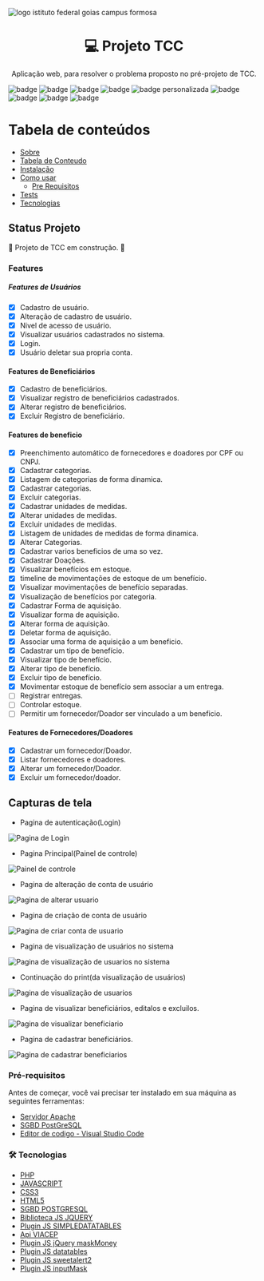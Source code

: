 ![logo istituto federal goias campus formosa](https://github.com/Samuel-Amaro/Projeto-TCC/blob/main/assets_git_hub/logo-ifg-1500-500.jpg)

<h1 align="center">	💻 Projeto TCC</h1>

<p align="center">‍Aplicação web, para resolver o problema proposto no pré-projeto de TCC.</p> 

![badge](https://img.shields.io/github/issues/Samuel-Amaro/Projeto-TCC)
![badge](https://img.shields.io/github/forks/Samuel-Amaro/Projeto-TCC)
![badge](https://img.shields.io/github/stars/Samuel-Amaro/Projeto-TCC)
![badge](https://img.shields.io/github/license/Samuel-Amaro/Projeto-TCC)
![badge personalizada](https://img.shields.io/badge/Application-System-%3Cfont%20style%3D%22vertical--align%3A%20inherit%3B%22%3E%3Cfont%20style%3D%22vertical--align%3A%20inherit%3B%22%3E%23%20777BB4%3C%2Ffont%3E%3C%2Ffont%3E)
![badge](https://img.shields.io/github/languages/count/Samuel-Amaro/Projeto-TCC)
![badge](https://img.shields.io/github/languages/top/Samuel-Amaro/Projeto-TCC)
![badge](https://img.shields.io/github/languages/code-size/Samuel-Amaro/PROJETO-TCC)
![badge](https://img.shields.io/github/repo-size/Samuel-Amaro/Projeto-TCC)

Tabela de conteúdos
=================
<!--ts-->
   * [Sobre](#Sobre)
   * [Tabela de Conteudo](#tabela-de-conteudo)
   * [Instalação](#instalacao)
   * [Como usar](#como-usar)
      * [Pre Requisitos](#pre-requisitos)
   * [Tests](#testes)
   * [Tecnologias](#tecnologias)
<!--te-->

## Status Projeto

🚧 Projeto de TCC em construção. 🚧

### Features

##### Features de Usuários
- [x] Cadastro de usuário.
- [x] Alteração de cadastro de usuário.
- [x] Nivel de acesso de usuário.
- [x] Visualizar usuários cadastrados no sistema. 
- [x] Login.  
- [x] Usuário deletar sua propria conta. 
#### Features de Beneficiários
- [x] Cadastro de beneficiários.
- [x] Visualizar registro de beneficiários cadastrados.
- [x] Alterar registro de beneficiários.
- [x] Excluir Registro de beneficiário.
#### Features de beneficio
- [x] Preenchimento automático de fornecedores e doadores por CPF ou CNPJ.
- [x] Cadastrar categorias.
- [x] Listagem de categorias de forma dinamica.  
- [x] Cadastrar categorias.
- [x] Excluir categorias.
- [x] Cadastrar unidades de medidas. 
- [x] Alterar unidades de medidas.
- [x] Excluir unidades de medidas.
- [x] Listagem de unidades de medidas de forma dinamica.   
- [x] Alterar Categorias. 
- [x] Cadastrar varios beneficios de uma so vez.
- [x] Cadastrar Doações.
- [x] Visualizar benefícios em estoque.
- [x] timeline de movimentações de estoque de um benefício.
- [x] Visualizar movimentações de benefício separadas.
- [x] Visualização de benefícios por categoria.    
- [x] Cadastrar Forma de aquisição.
- [x] Visualizar forma de aquisição.
- [x] Alterar forma de aquisição.   
- [x] Deletar forma de aquisição.
- [x] Associar uma forma de aquisição a um beneficio. 
- [x] Cadastrar um tipo de benefício.
- [x] Visualizar tipo de benefício.
- [x] Alterar tipo de benefício.   
- [x] Excluir tipo de benefício. 
- [x] Movimentar estoque de benefício sem associar a um entrega. 
- [ ]  Registrar entregas.
- [ ] Controlar estoque.
- [ ] Permitir um fornecedor/Doador ser vinculado a um beneficio.
#### Features de Fornecedores/Doadores
- [x] Cadastrar um fornecedor/Doador.
- [x] Listar fornecedores e doadores.
- [x] Alterar um fornecedor/Doador. 
- [x] Excluir um fornecedor/doador. 

## Capturas de tela

 * Pagina de autenticação(Login)

 ![Pagina de Login](https://github.com/Samuel-Amaro/Projeto-TCC/blob/main/assets_git_hub/prints/pagina-login.png)
 
 * Pagina Principal(Painel de controle)
 
 ![Painel de controle](https://github.com/Samuel-Amaro/Projeto-TCC/blob/main/assets_git_hub/prints/painel-controle.png)
 
 * Pagina de alteração de conta de usuário
 
 ![Pagina de alterar usuario](https://github.com/Samuel-Amaro/Projeto-TCC/blob/main/assets_git_hub/prints/pagina-alterar.png)
 
 * Pagina de criação de conta de usuário

 ![Pagina de criar conta de usuario](https://github.com/Samuel-Amaro/Projeto-TCC/blob/main/assets_git_hub/prints/criar-conta-usuario.png)
 
 * Pagina de visualização de usuários no sistema

![Pagina de visualização de usuarios no sistema](https://github.com/Samuel-Amaro/Projeto-TCC/blob/main/assets_git_hub/prints/visualizar-usuarios-parte-1.png)

* Continuação do print(da visualização de usuários)

![Pagina de visualização de usuarios](https://github.com/Samuel-Amaro/Projeto-TCC/blob/main/assets_git_hub/prints/usuarios-ativos.png)

* Pagina de visualizar beneficiários, editalos e excluilos.

![Pagina de visualizar beneficiario](https://github.com/Samuel-Amaro/Projeto-TCC/blob/main/assets_git_hub/prints/GifPaginaVisualizarBeneficiarios.gif)

* Pagina de cadastrar beneficiários.

![Pagina de cadastrar beneficiarios](https://github.com/Samuel-Amaro/Projeto-TCC/blob/main/assets_git_hub/prints/GifPaginaCadastrarBeneficiarios.gif)

### Pré-requisitos 

Antes de começar, você vai precisar ter instalado em sua máquina as seguintes ferramentas:

* [Servidor Apache](https://www.apachelounge.com/)
* [SGBD PostGreSQL](https://www.postgresql.org/download/)
* [Editor de codigo - Visual Studio Code](https://code.visualstudio.com/)

### 🛠 Tecnologias

 * [PHP](https://www.php.net/downloads.php)
 * [JAVASCRIPT](https://developer.mozilla.org/pt-BR/docs/Web/JavaScript)
 * [CSS3](https://developer.mozilla.org/pt-BR/docs/Web/CSS)
 * [HTML5](https://www.w3c.br/pub/Cursos/CursoHTML5/html5-web.pdf)
 * [SGBD POSTGRESQL](https://www.postgresql.org/about/news/postgresql-134-128-1113-1018-9623-and-14-beta-3-released-2277/)
 * [Biblioteca JS JQUERY](https://jquery.com/)
 * [Plugin JS SIMPLEDATATABLES](https://github.com/fiduswriter/Simple-DataTables)
 * [Api VIACEP](https://viacep.com.br/)
 * [Plugin JS jQuery maskMoney](https://github.com/plentz/jquery-maskmoney)
 * [Plugin JS datatables](https://datatables.net/)
 * [Plugin JS sweetalert2](https://github.com/sweetalert2/sweetalert2)
 * [Plugin JS inputMask](https://github.com/RobinHerbots/Inputmask)
